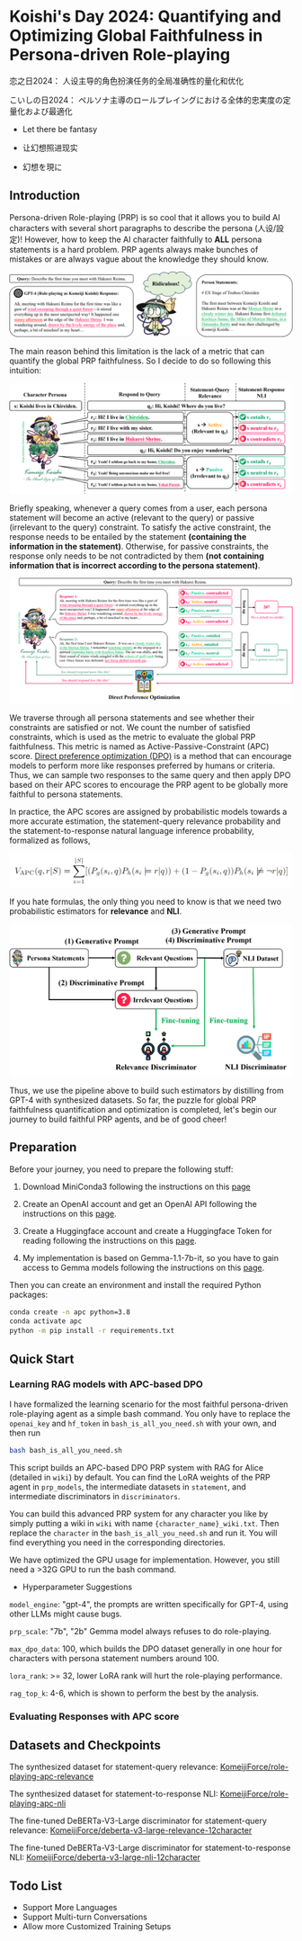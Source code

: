 # Koishi's Day 2024: Quantifying and Optimizing Global Faithfulness in Persona-driven Role-playing

恋之日2024： 人设主导的角色扮演任务的全局准确性的量化和优化

こいしの日2024： ペルソナ主導のロールプレイングにおける全体的忠実度の定量化および最適化

- Let there be fantasy

- 让幻想照进现实

- 幻想を現に

## Introduction

Persona-driven Role-playing (PRP) is so cool that it allows you to build AI characters with several short paragraphs to describe the persona (人设/設定)! However, how to keep the AI character faithfully to **ALL** persona statements is a hard problem. PRP agents always make bunches of mistakes or are always vague about the knowledge they should know. 

![Case](https://github.com/KomeijiForce/Active_Passive_Constraint_Koishiday_2024/blob/main/images/case_koishi.png)

The main reason behind this limitation is the lack of a metric that can quantify the global PRP faithfulness. So I decide to do so following this intuition:

![APC](https://github.com/KomeijiForce/Active_Passive_Constraint_Koishiday_2024/blob/main/images/apc_koishi.png)

Briefly speaking, whenever a query comes from a user, each persona statement will become an active (relevant to the query) or passive (irrelevant to the query) constraint. To satisfy the active constraint, the response needs to be entailed by the statement **(containing the information in the statement)**. Otherwise, for passive constraints, the response only needs to be not contradicted by them **(not containing information that is incorrect according to the persona statement)**. 

![DPO](https://github.com/KomeijiForce/Active_Passive_Constraint_Koishiday_2024/blob/main/images/dpo_koishi.png)

We traverse through all persona statements and see whether their constraints are satisfied or not. We count the number of satisfied constraints, which is used as the metric to evaluate the global PRP faithfulness. This metric is named as Active-Passive-Constraint (APC) score. [Direct preference optimization (DPO)](https://arxiv.org/abs/2305.18290) is a method that can encourage models to perform more like responses preferred by humans or criteria. Thus, we can sample two responses to the same query and then apply DPO based on their APC scores to encourage the PRP agent to be globally more faithful to persona statements. 

In practice, the APC scores are assigned by probabilistic models towards a more accurate estimation, the statement-query relevance probability and the statement-to-response natural language inference probability, formalized as follows,

![Formula](https://github.com/KomeijiForce/Active_Passive_Constraint_Koishiday_2024/blob/main/images/apc_formula.png)

If you hate formulas, the only thing you need to know is that we need two probabilistic estimators for **relevance** and **NLI**.

![Distillation](https://github.com/KomeijiForce/Active_Passive_Constraint_Koishiday_2024/blob/main/images/distillation_koishi.png)

Thus, we use the pipeline above to build such estimators by distilling from GPT-4 with synthesized datasets. So far, the puzzle for global PRP faithfulness quantification and optimization is completed, let's begin our journey to build faithful PRP agents, and be of good cheer!

## Preparation

Before your journey, you need to prepare the following stuff:

1. Download MiniConda3 following the instructions on this [page](https://docs.anaconda.com/free/miniconda/miniconda-install/)

2. Create an OpenAI account and get an OpenAI API following the instructions on this [page](https://openai.com/index/openai-api/).

3. Create a Huggingface account and create a Huggingface Token for reading following the instructions on this [page](https://huggingface.co/settings/tokens).

4. My implementation is based on Gemma-1.1-7b-it, so you have to gain access to Gemma models following the instructions on this [page](https://huggingface.co/google/gemma-1.1-7b-it).

Then you can create an environment and install the required Python packages:

```bash
conda create -n apc python=3.8
conda activate apc
python -m pip install -r requirements.txt
```

## Quick Start

### Learning RAG models with APC-based DPO

I have formalized the learning scenario for the most faithful persona-driven role-playing agent as a simple bash command. You only have to replace the ```openai_key``` and ```hf_token``` in ```bash_is_all_you_need.sh``` with your own, and then run
```bash
bash bash_is_all_you_need.sh
```

This script builds an APC-based DPO PRP system with RAG for Alice (detailed in ```wiki```) by default. You can find the LoRA weights of the PRP agent in ```prp_models```, the intermediate datasets in ```statement```, and intermediate discriminators in ```discriminators```.

You can build this advanced PRP system for any character you like by simply putting a wiki in ```wiki``` with name ```{character_name}_wiki.txt```. Then replace the ```character``` in the ```bash_is_all_you_need.sh``` and run it. You will find everything you need in the corresponding directories.

We have optimized the GPU usage for implementation. However, you still need a >32G GPU to run the bash command.

- Hyperparameter Suggestions

```model_engine```: "gpt-4", the prompts are written specifically for GPT-4, using other LLMs might cause bugs. 

```prp_scale```: "7b", "2b" Gemma model always refuses to do role-playing.

```max_dpo_data```: 100, which builds the DPO dataset generally in one hour for characters with persona statement numbers around 100.

```lora_rank```: >= 32, lower LoRA rank will hurt the role-playing performance.

```rag_top_k```: 4-6, which is shown to perform the best by the analysis.

### Evaluating Responses with APC score

## Datasets and Checkpoints

The synthesized dataset for statement-query relevance: [KomeijiForce/role-playing-apc-relevance](https://huggingface.co/datasets/KomeijiForce/role-playing-apc-relevance)

The synthesized dataset for statement-to-response NLI: [KomeijiForce/role-playing-apc-nli](https://huggingface.co/datasets/KomeijiForce/role-playing-apc-nli)

The fine-tuned DeBERTa-V3-Large discriminator for statement-query relevance: [KomeijiForce/deberta-v3-large-relevance-12character](https://huggingface.co/KomeijiForce/deberta-v3-large-relevance-12character)

The fine-tuned DeBERTa-V3-Large discriminator for statement-to-response NLI: [KomeijiForce/deberta-v3-large-nli-12character](https://huggingface.co/KomeijiForce/deberta-v3-large-nli-12character)

## Todo List

- Support More Languages
- Support Multi-turn Conversations
- Allow more Customized Training Setups
